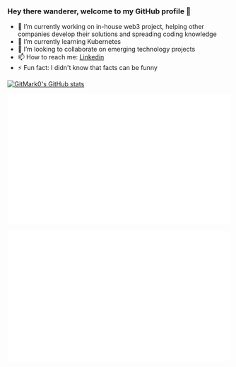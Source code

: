 ### Hey there wanderer, welcome to my GitHub profile 👋

- 🔭 I’m currently working on in-house web3 project, helping other companies develop their solutions and spreading coding knowledge
- 🌱 I’m currently learning Kubernetes
- 👯 I’m looking to collaborate on emerging technology projects
- 📫 How to reach me: [Linkedin](https://www.linkedin.com/in/marko-ivankovi%C4%87-274923201/)
- ⚡ Fun fact: I didn't know that facts can be funny

[![GitMark0's GitHub stats](https://github-readme-stats.vercel.app/api?username=GitMark0&show_icons=true&theme=radical&count_private=true&include_all_commits=true)](https://github.com/anuraghazra/github-readme-stats)

![](https://raw.githubusercontent.com/GitMark0/github-stats/master/generated/languages.svg#gh-dark-mode-only)

![](https://raw.githubusercontent.com/GitMark0/github-stats/master/generated/overview.svg#gh-dark-mode-only)
